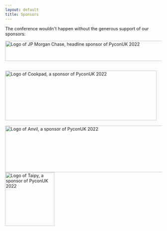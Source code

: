 ```yaml
---
layout: default
title: Sponsors
---
```


<p>The conference wouldn't happen without the generous support of our sponsors:</p>

<!-- Headline sponsor -->
<a href="https://www.jpmorganchase.com/"><img height="65" width="800" src="/images/sponsors/jpmorganchase.jpeg" alt="Logo of JP Morgan Chase, headline sponsor of PyconUK 2022"></a><br />
<!-- Gold sponsors -->
<br />
<a href="https://www.cookpadteam.com"><img height="160" width="487" src="/images/sponsors/cookpad.png" alt="Logo of Cookpad, a sponsor of PyconUK 2022"></a><br />
<!-- Silver sponsors -->
<br />
<a href="https://anvil.works/"><img height="150" width="534" src="/images/sponsors/anvil.png" alt="Logo of Anvil, a sponsor of PyconUK 2022"></a><br />
<a href="https://www.taipy.io/"><img height="173" width="158" src="/images/sponsors/taipy.png" alt="Logo of Taipy, a sponsor of PyconUK 2022"></a>
